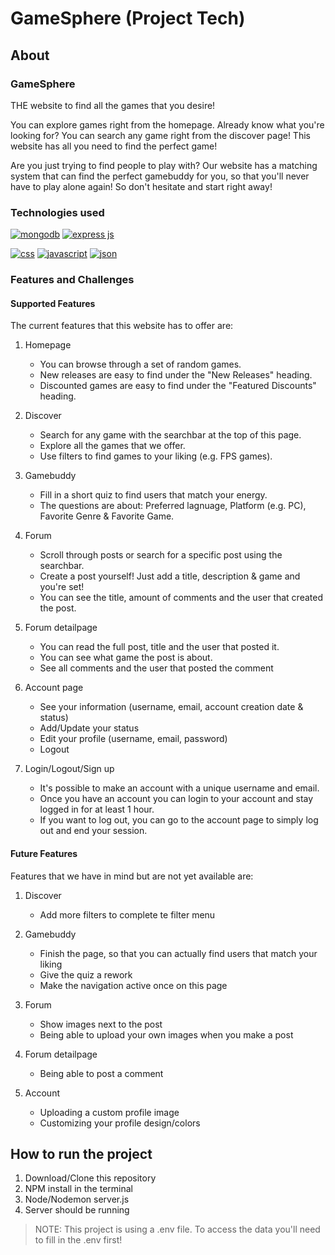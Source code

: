 # GameSphere (Project Tech)

## About

### GameSphere

THE website to find all the games that you desire! 

You can explore games right from the homepage. Already know what you're looking for? You can search any game right from the discover page! This website has all you need to find the perfect game!

Are you just trying to find people to play with? Our website has a matching system that can find the perfect gamebuddy for you, so that you'll never have to play alone again!
So don't hesitate and start right away!

### Technologies used

[![mongodb](https://img.shields.io/badge/MongoDB-4EA94B?style=for-the-badge&logo=mongodb&logoColor=white)](https://www.mongodb.com/)
[![express js](https://img.shields.io/badge/Express%20js-000000?style=for-the-badge&logo=express&logoColor=white)](https://expressjs.com/)

[![css](https://img.shields.io/badge/CSS3-1572B6?style=for-the-badge&logo=css3&logoColor=white)](https://developer.mozilla.org/en-US/docs/Web/CSS)
[![javascript](https://img.shields.io/badge/JavaScript-323330?style=for-the-badge&logo=javascript&logoColor=F7DF1E)](https://developer.mozilla.org/en-US/docs/Web/JavaScript)
[![json](https://img.shields.io/badge/json-5E5C5C?style=for-the-badge&logo=json&logoColor=white)](https://www.json.org/json-en.html)

### Features and Challenges

#### Supported Features

The current features that this website has to offer are:

1. Homepage
   * You can browse through a set of random games.
   * New releases are easy to find under the "New Releases" heading.
   * Discounted games are easy to find under the "Featured Discounts" heading.
  
2. Discover
   * Search for any game with the searchbar at the top of this page.
   * Explore all the games that we offer.
   * Use filters to find games to your liking (e.g. FPS games).
  
3. Gamebuddy
   * Fill in a short quiz to find users that match your energy.
   * The questions are about: Preferred lagnuage, Platform (e.g. PC), Favorite Genre & Favorite Game.
  
4. Forum
   * Scroll through posts or search for a specific post using the searchbar.
   * Create a post yourself! Just add a title, description & game and you're set!
   * You can see the title, amount of comments and the user that created the post.
  
5. Forum detailpage
   * You can read the full post, title and the user that posted it.
   * You can see what game the post is about.
   * See all comments and the user that posted the comment
  
6. Account page
   * See your information (username, email, account creation date & status)
   * Add/Update your status
   * Edit your profile (username, email, password)
   * Logout
  
7. Login/Logout/Sign up
   * It's possible to make an account with a unique username and email.
   * Once you have an account you can login to your account and stay logged in for at least 1 hour.
   * If you want to log out, you can go to the account page to simply log out and end your session.


#### Future Features

Features that we have in mind but are not yet available are:

1. Discover
   * Add more filters to complete te filter menu

2. Gamebuddy
   * Finish the page, so that you can actually find users that match your liking
   * Give the quiz a rework
   * Make the navigation active once on this page
  
3. Forum
   * Show images next to the post
   * Being able to upload your own images when you make a post
  
4. Forum detailpage
   * Being able to post a comment
  
5. Account
   * Uploading a custom profile image
   * Customizing your profile design/colors


## How to run the project

1. Download/Clone this repository
2. NPM install in the terminal
3. Node/Nodemon server.js
4. Server should be running
> NOTE: This project is using a .env file. To access the data you'll need to fill in the .env first!
